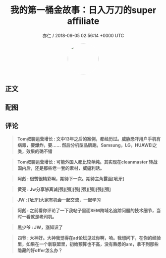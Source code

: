 <h1 align="center">我的第一桶金故事：日入万刀的super affiliate</h1>
<p align="center">
    <a>亦仁 / 2018-09-05 02:56:14 &#43;0000 UTC</a>
</p>

<div align="center">
    <img src="https://images.zsxq.com/Fn3NQqCN8nuGF86yZPXSbEsl0mb3?e=1590940799&amp;token=kIxbL07-8jAj8w1n4s9zv64FuZZNEATmlU_Vm6zD:pfbNc8W3hS0oYG_hyXXh_rHMHuc=" width="100" height="100" style="border:1px solid;border-radius:50%; color:#ffffff"/>
</div>

## 正文

<div>

</div>

## 配图
<div class="image" align="center">

</div>

## 评论

<div align="left">
<div>

<blockquote >
<span> <strong>Tom叔聊运营增长 : 文中13年之后的案例，都经历过。威胁恐吓用户手机有病毒，要爆炸，要……
然后分机型品牌跑，Samsung，LG，HUAWEI之类，效果的确不错 </strong></span>
</blockquote>

<blockquote >
<span> <strong>Tom叔聊运营增长 : 可能外国人都比较单纯。其实现在cleanmaster 转战国内后，还是那些老一套的素材，威逼利诱。 </strong></span>
</blockquote>

<blockquote >
<span> <strong>阿彪 : 很赞很精彩啊，期待下一次。期待主角露面[呲牙] </strong></span>
</blockquote>

<blockquote >
<span> <strong>黄亮 : Jw分享够真诚[强][强][强][强][强][强][强] </strong></span>
</blockquote>

<blockquote >
<span> <strong>JW : [呲牙]大家有机会一起交流，一起学习 </strong></span>
</blockquote>

<blockquote >
<span> <strong>阿彪 : 之前看你评论了一下我帖子里面SEM跨域名追踪问题的技术细节，当时一看就是老司机。 </strong></span>
</blockquote>

<blockquote >
<span> <strong>黑少爷 : JW，涨知识了 </strong></span>
</blockquote>

<blockquote >
<span> <strong>四爷 : 大神好。大神我觉得在ad论坛见过你啊，哈。我想问下，在你的经验里，如果在一个新联盟里，初始预算也不高，没有熟悉的am，拿不到那些隐藏的好offer怎么办？ </strong></span>
</blockquote>

</div>
</div>